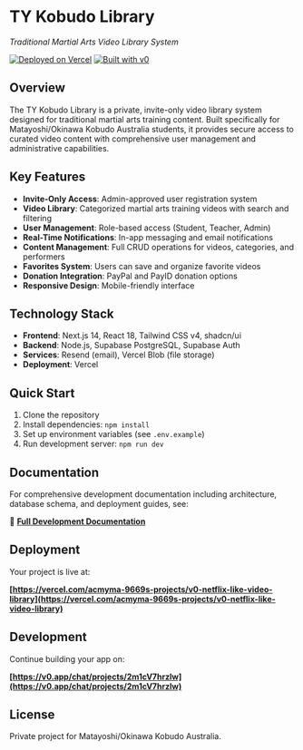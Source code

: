 # TY Kobudo Library

*Traditional Martial Arts Video Library System*

[![Deployed on Vercel](https://img.shields.io/badge/Deployed%20on-Vercel-black?style=for-the-badge&logo=vercel)](https://vercel.com/acmyma-9669s-projects/v0-netflix-like-video-library)
[![Built with v0](https://img.shields.io/badge/Built%20with-v0.app-black?style=for-the-badge)](https://v0.app/chat/projects/2m1cV7hrzlw)

## Overview

The TY Kobudo Library is a private, invite-only video library system designed for traditional martial arts training content. Built specifically for Matayoshi/Okinawa Kobudo Australia students, it provides secure access to curated video content with comprehensive user management and administrative capabilities.

## Key Features

- **Invite-Only Access**: Admin-approved user registration system
- **Video Library**: Categorized martial arts training videos with search and filtering
- **User Management**: Role-based access (Student, Teacher, Admin)
- **Real-Time Notifications**: In-app messaging and email notifications
- **Content Management**: Full CRUD operations for videos, categories, and performers
- **Favorites System**: Users can save and organize favorite videos
- **Donation Integration**: PayPal and PayID donation options
- **Responsive Design**: Mobile-friendly interface

## Technology Stack

- **Frontend**: Next.js 14, React 18, Tailwind CSS v4, shadcn/ui
- **Backend**: Node.js, Supabase PostgreSQL, Supabase Auth
- **Services**: Resend (email), Vercel Blob (file storage)
- **Deployment**: Vercel

## Quick Start

1. Clone the repository
2. Install dependencies: `npm install`
3. Set up environment variables (see `.env.example`)
4. Run development server: `npm run dev`

## Documentation

For comprehensive development documentation including architecture, database schema, and deployment guides, see:

📖 **[Full Development Documentation](docs/TY-Kobudo-Library-Development-Documentation.md)**

## Deployment

Your project is live at:

**[https://vercel.com/acmyma-9669s-projects/v0-netflix-like-video-library](https://vercel.com/acmyma-9669s-projects/v0-netflix-like-video-library)**

## Development

Continue building your app on:

**[https://v0.app/chat/projects/2m1cV7hrzlw](https://v0.app/chat/projects/2m1cV7hrzlw)**

## License

Private project for Matayoshi/Okinawa Kobudo Australia.
